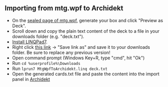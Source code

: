 ## Importing from mtg.wpf to Archidekt

* On the [sealed page of mtg.wpf](https://mtg.wtf/sealed), generate your box and click "Preview as Deck".
* Scroll down and copy the plain text content of the deck to a file in your downloads folder (e.g. "deck.txt").
* [Install LINQPad7](https://www.linqpad.net/Download.aspx).
* Right click [this link](https://github.com/madelson/TabletopSimulatorMTGDeckImporter/raw/master/scripts/MtgWpfToArchidekt.linq) -> "Save link as" and save it to your downloads folder. Be sure to replace any previous version!
* Open command prompt (Windows Key+R, type "cmd", hit "Ok")
* Run `cd %userprofile%\Downloads`
* Run `lprun7 MtgWpfToArchidekt.linq deck.txt`
* Open the generated cards.txt file and paste the content into the import panel in [Archidekt](https://archidekt.com/)
